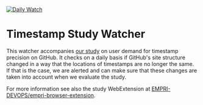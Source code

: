 [![Daily Watch](https://github.com/EMPRI-DEVOPS/timestamp-study-watcher/actions/workflows/sitewatch.yml/badge.svg?branch=main&event=schedule)](https://github.com/EMPRI-DEVOPS/timestamp-study-watcher/actions/workflows/sitewatch.yml)

# Timestamp Study Watcher

This watcher accompanies [our study](https://empri-devops.de/timestamp-precision-study/) on user demand for timestamp precision on GitHub.
It checks on a daily basis if GitHub's site structure changed in a way that the locations of timestamps are no longer the same.
If that is the case, we are alerted and can make sure that these changes are taken into account when we evaluate the study.

For more information see also the study WebExtension at [EMPRI-DEVOPS/empri-browser-extension](https://github.com/EMPRI-DEVOPS/empri-browser-extension).
